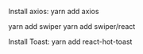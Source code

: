Install axios: yarn add axios

<!-- Install Toast: yarn add react-toastify -->

<!-- Install prop-types: npm install prop-types
Its for good development practices. -->

<!-- Install photo carusele -->

yarn add swiper
yarn add swiper/react

Install Toast: yarn add react-hot-toast
